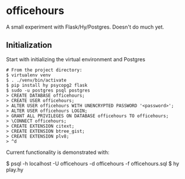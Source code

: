 # officehours

A small experiment with Flask/Hy/Postgres.  Doesn't do much yet.

## Initialization

Start with initializing the virtual environment and Postgres

    # From the project directory:
    $ virtualenv venv
    $ . ./venv/bin/activate
    $ pip install hy psycopg2 flask
    $ sudo -u postgres psql postgres
    > CREATE DATABASE officehours;
    > CREATE USER officehours;
    > ALTER USER officehours WITH UNENCRYPTED PASSWORD '<password>';
    > ALTER USER officehours LOGIN;
    > GRANT ALL PRIVILEGES ON DATABASE officehours TO officehours;
    > \CONNECT officehours;
    > CREATE EXTENSION citext; 
    > CREATE EXTENSION btree_gist; 
    > CREATE EXTENSION plv8; 
    > ^d
    
Current functionality is demonstrated with:

$ psql -h localhost -U officehours -d officehours -f officehours.sql
$ hy play.hy
